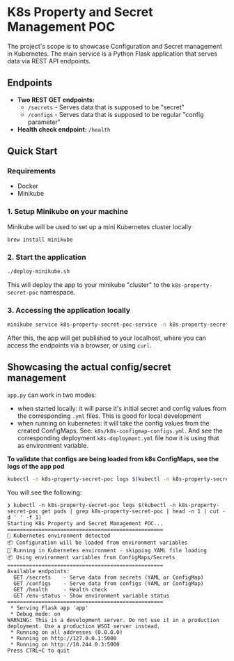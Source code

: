 # K8s Property and Secret Management POC

The project's scope is to showcase Configuration and Secret management in Kubernetes.
The main service is a Python Flask application that serves data via REST API endpoints.

## Endpoints

- **Two REST GET endpoints:**
  - `/secrets` - Serves data that is supposed to be "secret"
  - `/configs` - Serves data that is supposed to be regular "config parameter"
- **Health check endpoint:** `/health`

## Quick Start

### Requirements

- Docker
- Minikube

### 1. Setup Minikube on your machine

Minikube will be used to set up a mini Kubernetes cluster locally

`brew install minikube`

### 2. Start the application

```bash
./deploy-minikube.sh
```

This will deploy the app to your minikube "cluster" to the `k8s-property-secret-poc` namespace.

### 3. Accessing the application locally

```bash
minikube service k8s-property-secret-poc-service -n k8s-property-secret-poc
```
After this, the app will get published to your localhost, where you can access the endpoints via a browser, or using `curl`.


## Showcasing the actual config/secret management

`app.py` can work in two modes:
- when started locally: it will parse it's initial secret and config values from the corresponding `.yml` files. This is good for local development
- when running on kubernetes: it will take the config values from the created ConfigMaps. See: `k8s/k8s-configmap-configs.yml`. And see the corresponding deployment `k8s-deployment.yml` file how it is using that as environment variable.

**To validate that configs are being loaded from k8s ConfigMaps, see the logs of the app pod**
```bash
kubectl -n k8s-property-secret-poc logs $(kubectl -n k8s-property-secret-poc get pods | grep k8s-property-secret-poc | head -n 1 | cut -d ' ' -f 1)
```

You will see the following:

```
❯ kubectl -n k8s-property-secret-poc logs $(kubectl -n k8s-property-secret-poc get pods | grep k8s-property-secret-poc | head -n 1 | cut -d ' ' -f 1)
Starting K8s Property and Secret Management POC...
==================================================
🔧 Kubernetes environment detected
📦 Configuration will be loaded from environment variables
🔧 Running in Kubernetes environment - skipping YAML file loading
📦 Using environment variables from ConfigMaps/Secrets
==================================================
Available endpoints:
  GET /secrets    - Serve data from secrets (YAML or ConfigMap)
  GET /configs    - Serve data from configs (YAML or ConfigMap)
  GET /health     - Health check
  GET /env-status - Show environment variable status
==================================================
 * Serving Flask app 'app'
 * Debug mode: on
WARNING: This is a development server. Do not use it in a production deployment. Use a production WSGI server instead.
 * Running on all addresses (0.0.0.0)
 * Running on http://127.0.0.1:5000
 * Running on http://10.244.0.3:5000
Press CTRL+C to quit
```